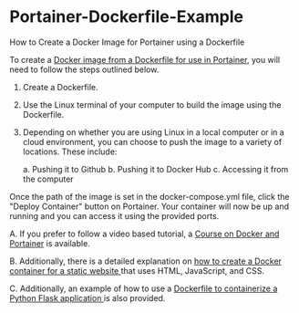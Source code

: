 # Portainer-Dockerfile-Example
How to Create a Docker Image for Portainer using a Dockerfile

To create a <a href="https://hub.docker.com/r/portainer24/portainer-dockerfile-example"> Docker image from a Dockerfile for use in Portainer</a>, you will need to follow the steps outlined below.

1. Create a Dockerfile.
2. Use the Linux terminal of your computer to build the image using the Dockerfile.
3. Depending on whether you are using Linux in a local computer or in a cloud environment, you can choose to push the image to a variety of locations. These include:

    a. Pushing it to Github
    b. Pushing it to Docker Hub
    c. Accessing it from the computer

Once the path of the image is set in the docker-compose.yml file, click the "Deploy Container" button on Portainer.  Your container will now be up and running and you can access it using the provided ports.  

A.  If you prefer to follow a  video based tutorial, a  <a href="https://www.udemy.com/course/software-containerization-with-docker-virtualization/?referralCode=261CDF33EBDC0096BA3A"> Course on Docker and Portainer</a>  is available. 

B.  Additionally, there is a detailed explanation on <a href="https://solid-future.com/docs/portainer-dockerfile-creating-a-docker-image-from-a-static-website/"> how to create a Docker container for a static website </a>  that uses HTML, JavaScript, and CSS. 

C.  Additionally, an example of how to use a <a href="https://solid-future.com/docs/portainer/"> Dockerfile to containerize a Python Flask application </a>   is also provided.
